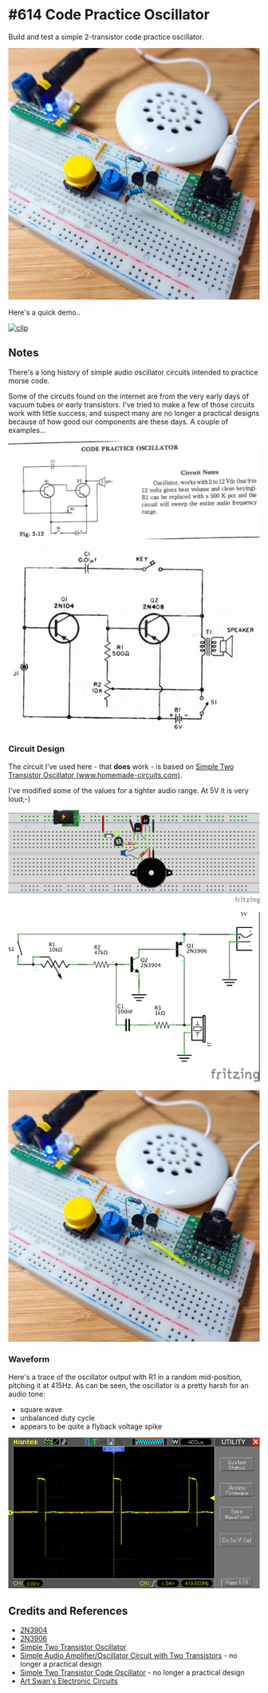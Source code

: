 # #614 Code Practice Oscillator

Build and test a simple 2-transistor code practice oscillator.

![Build](./assets/CodePracticeOscillator_build.jpg?raw=true)

Here's a quick demo..

[![clip](https://img.youtube.com/vi/g_LP7cubLg8/0.jpg)](https://www.youtube.com/watch?v=g_LP7cubLg8)

## Notes

There's a long history of simple audio oscillator circuits intended to practice morse code.

Some of the circuits found on the internet are from the very early days of vacuum tubes or early transistors.
I've tried to make a few of those circuits work with little success,
and suspect many are no longer a practical designs because of how good our components are these days.
A couple of examples...

[![codeosc1](./assets/codeosc1.jpg)](http://www.angelfire.com/art2/artswan/codeosc1.jpg)

[![simple-audio-amplifier-circuit-with-two-transistors](./assets/simple-audio-amplifier-circuit-with-two-transistors.jpg)](https://circuitszone.com/simple-audio-amplifier-oscilator-circuit-with-two-transistors/)

### Circuit Design

The circuit I've used here - that **does** work - is based on
[Simple Two Transistor Oscillator (www.homemade-circuits.com)](https://www.homemade-circuits.com/how-to-build-simple-transistor-circuits/).

I've modified some of the values for a tighter audio range.
At 5V it is very loud;-)

![bb](./assets/CodePracticeOscillator_bb.jpg?raw=true)

![schematic](./assets/CodePracticeOscillator_schematic.jpg?raw=true)

![bb_build](./assets/CodePracticeOscillator_build.jpg?raw=true)

### Waveform

Here's a trace of the oscillator output with R1 in a random mid-position, pitching it at 415Hz.
As can be seen, the oscillator is a pretty harsh for an audio tone:

* square wave
* unbalanced duty cycle
* appears to be quite a flyback voltage spike

![scope](./assets/scope.gif?raw=true)

## Credits and References

* [2N3904](http://parts.io/detail/5427230/2N3904)
* [2N3906](http://parts.io/detail/5427230/2N3904)
* [Simple Two Transistor Oscillator](https://www.homemade-circuits.com/how-to-build-simple-transistor-circuits/)
* [Simple Audio Amplifier/Oscillator Circuit with Two Transistors](https://circuitszone.com/simple-audio-amplifier-oscilator-circuit-with-two-transistors/) - no longer a practical design
* [Simple Two Transistor Code Oscillator](http://www.angelfire.com/art2/artswan/codeosc1.jpg) - no longer a practical design
* [Art Swan's Electronic Circuits](https://www.angelfire.com/art2/artswan/)
